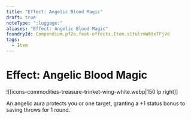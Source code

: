 ```yaml
---
title: "Effect: Angelic Blood Magic"
draft: true
noteType: ":luggage:"
aliases: "Effect: Angelic Blood Magic"
foundryId: Compendium.pf2e.feat-effects.Item.s1tulrmW6teTFjVd
tags:
  - Item
---
```


# Effect: Angelic Blood Magic
![[icons-commodities-treasure-trinket-wing-white.webp|150 lp right]]

An angelic aura protects you or one target, granting a +1 status bonus to saving throws for 1 round.

